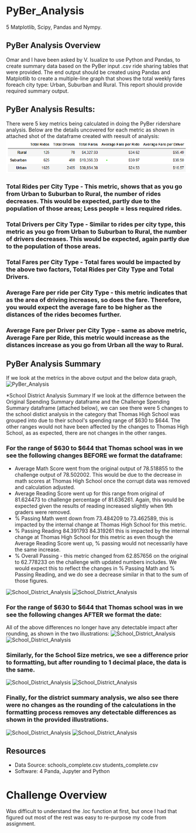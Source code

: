 # PyBer_Analysis
5 Matplotlib, Scipy, Pandas and Nympy.

## PyBer Analysis Overview
Omar and I have been asked by V. Isualize to use Python and Pandas, to create summary data based on the PyBer input .csv ride sharing tables that
were provided. The end output should be created using Pandas and Matplotlib to create a multiple-line graph that shows the total weekly fares
foreach city type: Urban, Suburban and Rural. This report should provide required summary output.

## PyBer Analysis Results:
There were 5 key metrics being calculated in doing the PyBer ridershare analysis.  Below are the details uncovered for each metric as shown in attached shot of the dataframe created with reesult of analysis:
![PyBer_Analysis](./Pyber_summary_df.png)
### Total Rides per City Type - This metric, shows that as you go from Urban to Suburban to Rural, the number of rides decreases.  This would be expected, partly due to the population of those areas; Less people = less required rides.

### Total Drivers per City Type  - Similar to rides per city type, this metric as you go from Urban to Suburban to Rural, the number of drivers decreases.  This would be expected, again partly due to the population of those areas.

### Total Fares per City Type  - Total fares would be impacted by the above two factors, Total Rides per City Type and Total Drivers.

### Average Fare per ride per City Type - this metric indicates that as the area of driving increases, so does the fare.  Therefore, you would expect the average fare to be higher as the distances of the rides becomes further.

### Average Fare per Driver per City Type - same as above metric, Average Fare per Ride, this metric would increase as the distances increase as you go from Urban all the way to Rural.

## PyBer Analysis Summary
If we look at the metrics in the above output and the below data graph,
![PyBer_Analysis](./TotalFaresbyCityType.png)


*School District Analysis Summary
If we look at the differnce between the Original Spending Summary dataframe and the Challenge Spending Summary dataframe (attached below), we can see there were 5 changes to the school distict analysis in the category that Thomas High School was grouped into due to their school's spending range of $630 to $644.  The other ranges would not have been affected by the changes to Thomas High School, as as expected, there are not changes in the other ranges.

### For the range of $630 to $644 that Thomas school was in we see the following changes BEFORE we format the dataframe:
- Average Math Score went from the original output of 78.518855 to the challenge output of 78.502002. This would be due to the decrease in math scores at Thomas High School once the corrupt data was removed and calculation adjusted.
- Average Reading Score went up for this range from original of 81.624473 to challenge percentage of 81.636261. Again, this would be expected given the results of reading increased slightly when 9th graders were removed.
- % Passing Math went down from 73.484209 to 73.462589, this is impacted by the internal change at Thomas High School for this metric.
- % Passing Reading 84.391793 84.319261 this is impacted by the internal change at Thomas High School for this metric as even though the Average Reading Score went up, % passing would not necessarily have the same increase.
- % Overall Passing - this metric changed from 62.857656 on the original to  62.778233 on the challenge with updated numbers includes.  We would expect this to reflect the changes in % Passing Math and % Passing Reading, and we do see a decrease similar in that to the sum of those figures.
				
![School_District_Analysis](./original_spending_summary_df.png)
![School_District_Analysis](./challenge_spending_summary_df.png)

### For the range of $630 to $644 that Thomas school was in we see the following changes AFTER we format the date:
All of the above differences no longer have any detectable impact after rounding, as shown in the two illustrations: 
![School_District_Analysis](./original_spending_summary_fmt.png)
![School_District_Analysis](./challenge_spending_summary_fmt.png)

### Similarly, for the School Size metrics, we see a difference prior to formatting, but after rounding to 1 decimal place, the data is the same.
![School_District_Analysis](./original_size_summary.png)
![School_District_Analysis](./challenge_size_summary.png)

### Finally, for the district summary analysis, we also see there were no changes as the rounding of the calculations in the formatting process removes any detectable differences as shown in the provided illustrations.
![School_District_Analysis](./original_type_summary.png)
![School_District_Analysis](./challenge_type_summary.png)




## Resources
- Data Source: schools_complete.csv 
	       students_complete.csv
- Software: 4 Panda, Jupyter and Python


# Challenge Overview
Was difficult to understand the .loc function at first, but once I had that figured out most of the rest was easy to re-purpose my code from assignment.
